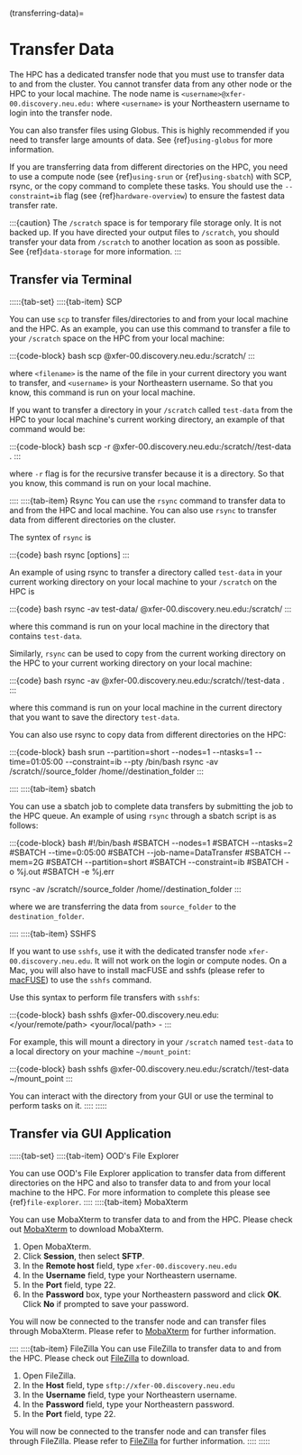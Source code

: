 (transferring-data)=

# Transfer Data

The HPC has a dedicated transfer node that you must use to transfer data to and from the cluster. You cannot transfer data from any other node or the HPC to your local machine. The node name is `<username>@xfer-00.discovery.neu.edu:` where `<username>` is your Northeastern username to login into the transfer node.

You can also transfer files using Globus. This is highly recommended if you need to transfer large amounts of data. See {ref}`using-globus` for more information.

If you are transferring data from different directories on the HPC, you need to use a compute node (see {ref}`using-srun` or {ref}`using-sbatch`) with SCP, rsync, or the copy command to complete these tasks. You should use the `--constraint=ib` flag (see {ref}`hardware-overview`) to ensure the fastest data transfer rate.

:::{caution}
The `/scratch` space is for temporary file storage only. It is not backed up. If you have directed your output files to `/scratch`, you should transfer your data from `/scratch` to another location as soon as possible. See {ref}`data-storage` for more information.
:::

## Transfer via Terminal

:::::{tab-set}
::::{tab-item} SCP

You can use `scp` to transfer files/directories to and from your local machine and the HPC. As an example, you can use this command to transfer a file to your `/scratch` space on the HPC from your local machine:

:::{code-block} bash
scp <filename> <username>@xfer-00.discovery.neu.edu:/scratch/<username>
:::

where `<filename>` is the name of the file in your current directory you want to transfer, and `<username>` is your Northeastern username. So that you know, this command is run on your local machine.

If you want to transfer a directory in your `/scratch` called `test-data` from the HPC to your local machine's current working directory, an example of that command would be:

:::{code-block} bash
scp -r <username>@xfer-00.discovery.neu.edu:/scratch/<username>/test-data .
:::

where `-r` flag is for the recursive transfer because it is a directory. So that you know, this command is run on your local machine.

::::
::::{tab-item} Rsync
You can use the `rsync` command to transfer data to and from the HPC and local machine. You can also use `rsync` to transfer data from different directories on the cluster.

The syntex of `rsync` is

:::{code} bash
rsync [options] <source> <destination>
:::

An example of using rsync to transfer a directory called `test-data` in your current working directory on your local machine to your `/scratch` on the HPC is

:::{code} bash
rsync -av test-data/ <username>@xfer-00.discovery.neu.edu:/scratch/<username>
:::

where this command is run on your local machine in the directory that contains `test-data`.

Similarly, `rsync` can be used to copy from the current working directory on the HPC to your current working directory on your local machine:

:::{code} bash
rsync -av <username>@xfer-00.discovery.neu.edu:/scratch/<username>/test-data .
:::

where this command is run on your local machine in the current directory that you want to save the directory `test-data`.

You can also use rsync to copy data from different directories on the HPC:

:::{code-block} bash
srun --partition=short --nodes=1 --ntasks=1 --time=01:05:00 --constraint=ib --pty /bin/bash
rsync -av /scratch/<username>/source_folder /home/<username>/destination_folder
:::

::::
::::{tab-item} sbatch

You can use a sbatch job to complete data transfers by submitting the job to the HPC queue. An example of using `rsync` through a sbatch script is as follows:

:::{code-block} bash
#!/bin/bash
#SBATCH --nodes=1
#SBATCH --ntasks=2
#SBATCH --time=0:05:00
#SBATCH --job-name=DataTransfer
#SBATCH --mem=2G
#SBATCH --partition=short
#SBATCH --constraint=ib
#SBATCH -o %j.out
#SBATCH -e %j.err

rsync -av /scratch/<username>/source_folder /home/<username>/destination_folder
:::

where we are transferring the data from `source_folder` to the `destination_folder`.

::::
::::{tab-item} SSHFS

If you want to use `sshfs`, use it with the dedicated transfer node `xfer-00.discovery.neu.edu`. It will not work on the login or compute nodes. On a Mac, you will also have to install macFUSE and sshfs (please refer to [macFUSE]) to use the `sshfs` command.

Use this syntax to perform file transfers with `sshfs`:

:::{code-block} bash
sshfs <username>@xfer-00.discovery.neu.edu:</your/remote/path> <your/local/path> -<options>
:::

For example, this will mount a directory in your `/scratch` named `test-data` to a local directory on your machine `~/mount_point`:

:::{code-block} bash
sshfs <username>@xfer-00.discovery.neu.edu:/scratch/<username>/test-data ~/mount_point
:::

You can interact with the directory from your GUI or use the terminal to perform tasks on it.
::::
:::::

## Transfer via GUI Application

:::::{tab-set}
::::{tab-item} OOD's File Explorer

You can use OOD's File Explorer application to transfer data from different directories on the HPC and also to transfer data to and from your local machine to the HPC. For more information to complete this please see {ref}`file-explorer`.
::::
::::{tab-item} MobaXterm

You can use MobaXterm to transfer data to and from the HPC. Please check out [MobaXterm] to download MobaXterm.

1. Open MobaXterm.
1. Click **Session**, then select **SFTP**.
1. In the **Remote host** field, type `xfer-00.discovery.neu.edu`
1. In the **Username** field, type your Northeastern username.
1. In the **Port** field, type 22.
1. In the **Password** box, type your Northeastern password and click **OK**. Click **No** if prompted to save your password.

You will now be connected to the transfer node and can transfer files through MobaXterm. Please refer to [MobaXterm] for further information.


::::
::::{tab-item} FileZilla
You can use FileZilla to transfer data to and from the HPC. Please check out [FileZilla] to download.

1. Open FileZilla.
1. In the **Host** field, type `sftp://xfer-00.discovery.neu.edu`
1. In the **Username** field, type your Northeastern username.
1. In the **Password** field, type your Northeastern password.
1. In the **Port** field, type 22.

You will now be connected to the transfer node and can transfer files through FileZilla. Please refer to [FileZilla] for further information.
::::
:::::

[FileZilla]: https://filezilla-project.org/
[MobaXterm]: https://mobaxterm.mobatek.net/
[macFUSE]: https://osxfuse.github.io/
